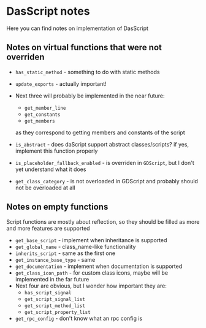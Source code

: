# DasScript notes

Here you can find notes on implementation of DasScript

## Notes on virtual functions that were not overriden

* `has_static_method` - something to do with static methods
* `update_exports` - actually important!

* Next three will probably be implemented in the near future:
    * `get_member_line`
    * `get_constants`
    * `get_members`

    as they correspond to getting members and constants of the script

* `is_abstract` - does daScript support abstract classes/scripts? if yes, implement this function properly
* `is_placeholder_fallback_enabled` - is overriden in `GDScript`, but I don't yet understand what it does
* `get_class_category` - is not overloaded in GDScript and probably should not be overloaded at all

## Notes on empty functions

Script functions are mostly about reflection, so they should be filled as more and more features are supported

* `get_base_script` - implement when inheritance is supported
* `get_global_name` - class_name-like functionality
* `inherits_script` - same as the first one
* `get_instance_base_type` - same
* `get_documentation` - implement when documentation is supported
* `get_class_icon_path` - for custom class icons, maybe will be implemented in the far future
* Next four are obvious, but I wonder how important they are:
    * `has_script_signal`
    * `get_script_signal_list`
    * `get_script_method_list`
    * `get_script_property_list`
* `get_rpc_config` - don't know what an rpc config is